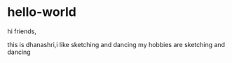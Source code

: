 # hello-world
hi friends,

this is dhanashri,i like sketching and dancing
my hobbies are sketching and dancing
